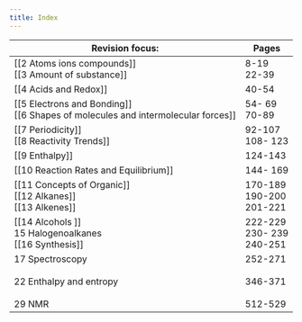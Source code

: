 ```yaml
---
title: Index
---
```



| Revision focus:                                                                    | Pages                                 |
| ---------------------------------------------------------------------------------- | ------------------------------------- |
| [[2 Atoms ions compounds]]<br>[[3 Amount of substance]]                            | 8-19<br>22-39                         |
| [[4 Acids and Redox]]                                                              | 40-54                                 |
| [[5 Electrons and Bonding]]<br>[[6 Shapes of molecules and intermolecular forces]] | 54- 69<br>70-89                       |
| [[7 Periodicity]]<br>[[8 Reactivity Trends]]                                       | 92-107<br>108- 123                    |
| [[9 Enthalpy]]                                                                     | 124-143                               |
| [[10 Reaction Rates  and Equilibrium]]                                             | 144- 169                              |
| [[11 Concepts of Organic]]<br>[[12 Alkanes]]<br>[[13 Alkenes]]                     | 170-189 <br>190-200<br>201-221        |
| [[14 Alcohols ]]<br>15 Halogenoalkanes<br>[[16 Synthesis]]                         | 222-229<br>230- 239<br>240-251        |
| 17 Spectroscopy<br><br>22 Enthalpy and entropy<br><br>29 NMR                       | 252-271<br><br>346-371<br><br>512-529 |

